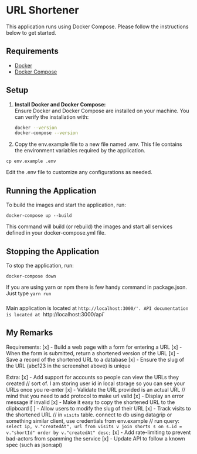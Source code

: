 # URL Shortener

This application runs using Docker Compose. Please follow the instructions below to get started.

## Requirements

- [Docker](https://docs.docker.com/get-docker/)
- [Docker Compose](https://docs.docker.com/compose/install/)

## Setup

1. **Install Docker and Docker Compose:**  
   Ensure Docker and Docker Compose are installed on your machine. You can verify the installation with:
   ```bash
   docker --version
   docker-compose --version


2. Copy the env.example file to a new file named .env. This file contains the environment variables required by the application.

```
cp env.example .env
```

Edit the .env file to customize any configurations as needed.

## Running the Application
To build the images and start the application, run:

```
docker-compose up --build
```
This command will build (or rebuild) the images and start all services defined in your docker-compose.yml file.


## Stopping the Application
To stop the application, run:

```
docker-compose down
```

If you are using yarn or npm there is few handy command in package.json. Just type `yarn run`

###

Main application is located at `http://localhost:3000/'. API documentation is located at `http://localhost:3000/api`




## My Remarks


Requirements:
[x] - Build a web page with a form for entering a URL
[x] - When the form is submitted, return a shortened version of the URL
[x] - Save a record of the shortened URL to a database
[x] - Ensure the slug of the URL (abc123 in the screenshot above) is unique


Extra:
[x] - Add support for accounts so people can view the URLs they created
      // sort of. I am storing user id in local storage so you can see your URLs once you re-enter 
[x] - Validate the URL provided is an actual URL
      // mind that you need to add protocol to make url valid
[x] - Display an error message if invalid
[x] - Make it easy to copy the shortened URL to the clipboard 
[ ] - Allow users to modify the slug of their URL
[x] - Track visits to the shortened URL
      // in `visits` table. connect to db using datagrip or something similar client, use credentials from env.example
      // run query: 
      ```
      select ip, v."createdAt", url from visits v join shorts s on s.id = v."shortId" order by v."createdAt" desc;
      ```
[x] - Add rate-limiting to prevent bad-actors from spamming the service 
[x] - Update API to follow a known spec (such as json:api)
